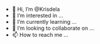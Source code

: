 - 👋 Hi, I’m @Krisdela
- 👀 I’m interested in ...
- 🌱 I’m currently learning ...
- 💞️ I’m looking to collaborate on ...
- 📫 How to reach me ...

<!---
Krisdela/Krisdela is a ✨ special ✨ repository because its `README.md` (this file) appears on your GitHub profile.
You can click the Preview link to take a look at your changes.
--->
